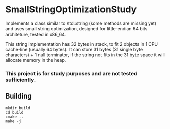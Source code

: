 # SmallStringOptimizationStudy

Implements a class similar to std::string (some methods are missing yet) and uses small string optimization, designed for little-endian 64 bits architeture, tested in x86_64.

This string implementation has 32 bytes in stack, to fit 2 objects in 1 CPU cache-line (usually 64 bytes). It can store 31 bytes (31 single byte characters) + 1 null terminator, if the string not fits in the 31 byte space it will allocate memory in the heap.

### This project is for study purposes and are not tested sufficiently.

## Building
```
mkdir build
cd build
cmake ..
make -j
```


